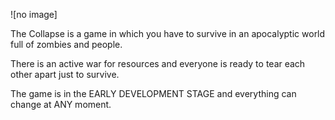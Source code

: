 ![no image]

The Collapse is a game in which you have to survive in an apocalyptic world full of zombies and people.

There is an active war for resources and everyone is ready to tear each other apart just to survive.

The game is in the EARLY DEVELOPMENT STAGE and everything can change at ANY moment.
